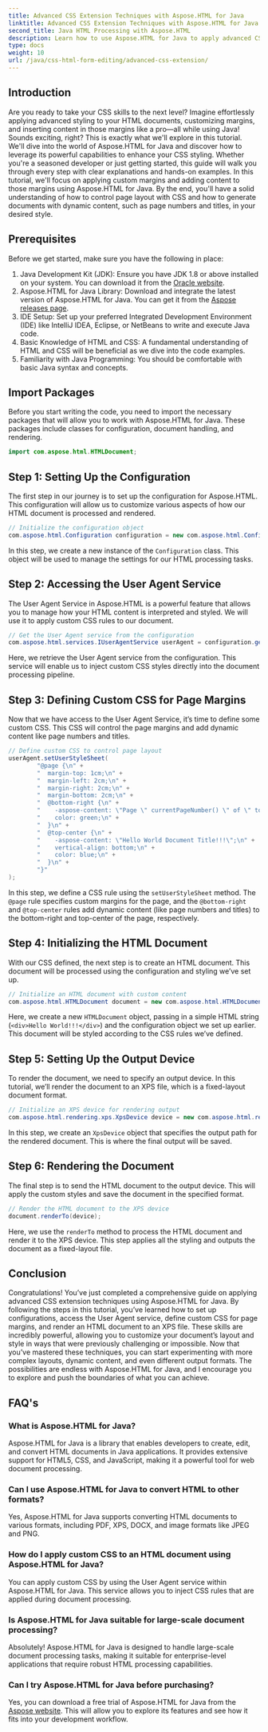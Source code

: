 ```yaml
---
title: Advanced CSS Extension Techniques with Aspose.HTML for Java
linktitle: Advanced CSS Extension Techniques with Aspose.HTML for Java
second_title: Java HTML Processing with Aspose.HTML
description: Learn how to use Aspose.HTML for Java to apply advanced CSS techniques, including custom page margins and dynamic content. A detailed, hands-on tutorial for developers.
type: docs
weight: 10
url: /java/css-html-form-editing/advanced-css-extension/
---
```

## Introduction
Are you ready to take your CSS skills to the next level? Imagine effortlessly applying advanced styling to your HTML documents, customizing margins, and inserting content in those margins like a pro—all while using Java! Sounds exciting, right? This is exactly what we'll explore in this tutorial. We'll dive into the world of Aspose.HTML for Java and discover how to leverage its powerful capabilities to enhance your CSS styling. Whether you're a seasoned developer or just getting started, this guide will walk you through every step with clear explanations and hands-on examples.
In this tutorial, we'll focus on applying custom margins and adding content to those margins using Aspose.HTML for Java. By the end, you'll have a solid understanding of how to control page layout with CSS and how to generate documents with dynamic content, such as page numbers and titles, in your desired style.
## Prerequisites
Before we get started, make sure you have the following in place:
1. Java Development Kit (JDK): Ensure you have JDK 1.8 or above installed on your system. You can download it from the [Oracle website](https://www.oracle.com/java/technologies/javase-jdk11-downloads.html).
2. Aspose.HTML for Java Library: Download and integrate the latest version of Aspose.HTML for Java. You can get it from the [Aspose releases page](https://releases.aspose.com/html/java/).
3. IDE Setup: Set up your preferred Integrated Development Environment (IDE) like IntelliJ IDEA, Eclipse, or NetBeans to write and execute Java code.
4. Basic Knowledge of HTML and CSS: A fundamental understanding of HTML and CSS will be beneficial as we dive into the code examples.
5. Familiarity with Java Programming: You should be comfortable with basic Java syntax and concepts.
## Import Packages
Before you start writing the code, you need to import the necessary packages that will allow you to work with Aspose.HTML for Java. These packages include classes for configuration, document handling, and rendering.
```java
import com.aspose.html.HTMLDocument;
```
## Step 1: Setting Up the Configuration
The first step in our journey is to set up the configuration for Aspose.HTML. This configuration will allow us to customize various aspects of how our HTML document is processed and rendered.
```java
// Initialize the configuration object
com.aspose.html.Configuration configuration = new com.aspose.html.Configuration();
```
In this step, we create a new instance of the `Configuration` class. This object will be used to manage the settings for our HTML processing tasks.
## Step 2: Accessing the User Agent Service
The User Agent Service in Aspose.HTML is a powerful feature that allows you to manage how your HTML content is interpreted and styled. We will use it to apply custom CSS rules to our document.
```java
// Get the User Agent service from the configuration
com.aspose.html.services.IUserAgentService userAgent = configuration.getService(com.aspose.html.services.IUserAgentService.class);
```
Here, we retrieve the User Agent service from the configuration. This service will enable us to inject custom CSS styles directly into the document processing pipeline.
## Step 3: Defining Custom CSS for Page Margins
Now that we have access to the User Agent Service, it’s time to define some custom CSS. This CSS will control the page margins and add dynamic content like page numbers and titles.
```java
// Define custom CSS to control page layout
userAgent.setUserStyleSheet(
        "@page {\n" +
        "  margin-top: 1cm;\n" +
        "  margin-left: 2cm;\n" +
        "  margin-right: 2cm;\n" +
        "  margin-bottom: 2cm;\n" +
        "  @bottom-right {\n" +
        "    -aspose-content: \"Page \" currentPageNumber() \" of \" totalPagesNumber();\n" +
        "    color: green;\n" +
        "  }\n" +
        "  @top-center {\n" +
        "    -aspose-content: \"Hello World Document Title!!!\";\n" +
        "    vertical-align: bottom;\n" +
        "    color: blue;\n" +
        "  }\n" +
        "}"
);
```
In this step, we define a CSS rule using the `setUserStyleSheet` method. The `@page` rule specifies custom margins for the page, and the `@bottom-right` and `@top-center` rules add dynamic content (like page numbers and titles) to the bottom-right and top-center of the page, respectively.
## Step 4: Initializing the HTML Document
With our CSS defined, the next step is to create an HTML document. This document will be processed using the configuration and styling we’ve set up.
```java
// Initialize an HTML document with custom content
com.aspose.html.HTMLDocument document = new com.aspose.html.HTMLDocument("<div>Hello World!!!</div>", ".", configuration);
```
Here, we create a new `HTMLDocument` object, passing in a simple HTML string (`<div>Hello World!!!</div>`) and the configuration object we set up earlier. This document will be styled according to the CSS rules we’ve defined.
## Step 5: Setting Up the Output Device
To render the document, we need to specify an output device. In this tutorial, we’ll render the document to an XPS file, which is a fixed-layout document format.
```java
// Initialize an XPS device for rendering output
com.aspose.html.rendering.xps.XpsDevice device = new com.aspose.html.rendering.xps.XpsDevice("output/output.xps");
```
In this step, we create an `XpsDevice` object that specifies the output path for the rendered document. This is where the final output will be saved.
## Step 6: Rendering the Document
The final step is to send the HTML document to the output device. This will apply the custom styles and save the document in the specified format.
```java
// Render the HTML document to the XPS device
document.renderTo(device);
```
Here, we use the `renderTo` method to process the HTML document and render it to the XPS device. This step applies all the styling and outputs the document as a fixed-layout file.
## Conclusion
Congratulations! You’ve just completed a comprehensive guide on applying advanced CSS extension techniques using Aspose.HTML for Java. By following the steps in this tutorial, you’ve learned how to set up configurations, access the User Agent service, define custom CSS for page margins, and render an HTML document to an XPS file. These skills are incredibly powerful, allowing you to customize your document’s layout and style in ways that were previously challenging or impossible. 
Now that you’ve mastered these techniques, you can start experimenting with more complex layouts, dynamic content, and even different output formats. The possibilities are endless with Aspose.HTML for Java, and I encourage you to explore and push the boundaries of what you can achieve.
## FAQ's
### What is Aspose.HTML for Java?
Aspose.HTML for Java is a library that enables developers to create, edit, and convert HTML documents in Java applications. It provides extensive support for HTML5, CSS, and JavaScript, making it a powerful tool for web document processing.
### Can I use Aspose.HTML for Java to convert HTML to other formats?
Yes, Aspose.HTML for Java supports converting HTML documents to various formats, including PDF, XPS, DOCX, and image formats like JPEG and PNG.
### How do I apply custom CSS to an HTML document using Aspose.HTML for Java?
You can apply custom CSS by using the User Agent service within Aspose.HTML for Java. This service allows you to inject CSS rules that are applied during document processing.
### Is Aspose.HTML for Java suitable for large-scale document processing?
Absolutely! Aspose.HTML for Java is designed to handle large-scale document processing tasks, making it suitable for enterprise-level applications that require robust HTML processing capabilities.
### Can I try Aspose.HTML for Java before purchasing?
Yes, you can download a free trial of Aspose.HTML for Java from the [Aspose website](https://releases.aspose.com/html/java/). This will allow you to explore its features and see how it fits into your development workflow.
